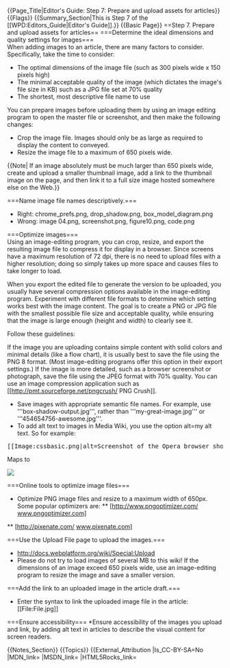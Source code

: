{{Page_Title|Editor's Guide: Step 7: Prepare and upload assets for articles}}
{{Flags}}
{{Summary_Section|This is Step 7 of the [[WPD:Editors_Guide|Editor's Guide]].}}
{{Basic Page}}
==Step 7. Prepare and upload assets for articles==
===Determine the ideal dimensions and quality settings for images===  
When adding images to an article, there are many factors to consider. Specifically, take the time to consider:

* The optimal dimensions of the image file (such as 300 pixels wide x 150 pixels high)
* The minimal acceptable quality of the image (which dictates the image's file size in KB) such as a JPG file set at 70% quality
* The shortest, most descriptive file name to use

You can prepare images before uploading them by using an image editing program to open the master file or screenshot, and then make the following changes:

* Crop the image file. Images should only be as large as required to display the content to conveyed. 
* Resize the image file to a maximum of 650 pixels wide. 

{{Note| If an image absolutely must be much larger than 650 pixels wide, create and upload a smaller thumbnail image, add a link to the thumbnail image on the page, and then link it to a full size image hosted somewhere else on the Web.}}


===Name image file names descriptively.===
* Right: chrome_prefs.png, drop_shadow.png, box_model_diagram.png
* Wrong: image 04.png, screenshot.png, figure10.png, code.png


===Optimize images===  
Using an image-editing program, you can crop, resize, and export the resulting image file to compress it for display in a browser. Since screens have a maximum resolution of 72 dpi, there is no need to upload files with a higher resolution; doing so simply takes up more space and causes files to take longer to load.

When you export the edited file to generate the version to be uploaded, you usually have several compression options available in the image-editing program. Experiment with different file formats to determine which setting works best with the image content. The goal is to create a PNG or JPG file with the smallest possible file size and acceptable quality, while ensuring that the image is large enough (height and width) to clearly see it. 

Follow these guidelines:

If the image you are uploading contains simple content with solid colors and minimal details (like a flow chart), it is usually best to save the file using the PNG 8 format. (Most image-editing programs offer this option in their export settings.) If the image is more detailed, such as a browser screenshot or photograph, save the file using the JPEG format with 70% quality. You can use an image compression application such as [[http://pmt.sourceforge.net/pngcrush/ PNG Crush]].</p></li>
* Save images with appropriate semantic file names. For example, use '''box-shadow-output.jpg''', rather than '''my-great-image.jpg''' or '''454654756-awesome.jpg'''.
* To add alt text to images in Media Wiki, you use the option alt=my alt text. So for example:

<pre>[[Image:cssbasic.png|alt=Screenshot of the Opera browser showing an applied inline style sheet]]</pre>

<p>Maps to</p>

<pre><img src="cssbasic.png alt="Screenshot of the Opera browser showing an applied inline style sheet"></pre>


===Online tools to optimize image files===
* Optimize PNG image files and resize to a maximum width of 650px. Some popular optimizers are:
** [http://www.pngoptimizer.com/ www.pngoptimizer.com]

** [http://pixenate.com/ www.pixenate.com]



===Use the Upload File page to upload the images.===
* http://docs.webplatform.org/wiki/Special:Upload
* Please do not try to load images of several MB to this wiki! If the dimensions of an image exceed 650 pixels wide, use an image-editing program to resize the image and save a smaller version. 

===Add the link to an uploaded image in the article draft.===
* Enter the syntax to link the uploaded image file in the article: &#91;&#91;File:File.jpg&#93;&#93;

===Ensure accessibility===
*Ensure accessibility of the images you upload and link, by adding alt text in articles to describe the visual content for screen readers.


{{Notes_Section}}
{{Topics}}
{{External_Attribution
|Is_CC-BY-SA=No
|MDN_link=
|MSDN_link=
|HTML5Rocks_link=